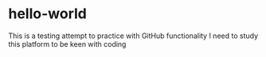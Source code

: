# hello-world
This is a testing attempt to practice with GitHub functionality
I need to study this platform to be keen with coding
